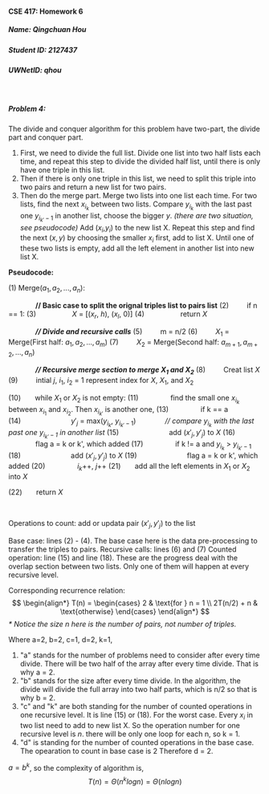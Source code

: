 #### CSE 417: Homework 6
##### Name: Qingchuan Hou
##### Student ID: 2127437
##### UWNetID: qhou

</br>

##### Problem 4:
The divide and conquer algorithm for this problem have two-part, the divide part and conquer part. 
1. First, we need to divide the full list. Divide one list into two half lists each time, and repeat this step to divide the divided half list, until there is only have one triple in this list.
2. Then if there is only one triple in this list, we need to split this triple into two pairs and return a new list for two pairs.
3. Then do the merge part. Merge two lists into one list each time. For two lists, find the next $x_{i_k}$ between two lists. Compare $y_{i_k}$ with the last past one $y_{i_{k'}-1}$ in another list, choose the bigger $y$. *(there are two situation, see pseudocode)* Add ($x_i$,$y_i$) to the new list X. Repeat this step and find the next $(x,y)$ by choosing the smaller $x_i$ first, add to list X. Until one of these two lists is empty, add all the left element in another list into new list X.

**Pseudocode:**

(1) Merge($a_1, a_2, ..., a_n$):

&emsp; &emsp; &emsp; **// Basic case to split the orignal triples list to pairs list**
(2)&emsp; &emsp; if n == 1:
(3)&emsp; &emsp; &emsp; &emsp; $X$ = [($x_r$, $h$), ($x_l$, 0)]
(4)&emsp; &emsp; &emsp; &emsp; return $X$

&emsp; &emsp; &emsp; ***// Divide and recursive calls***
(5)&emsp; &emsp; m = n/2
(6)&emsp; &emsp; $X_1$ = Merge(First half: $a_1, a_2, ..., a_m$)
(7)&emsp; &emsp; $X_2$ = Merge(Second half: $a_{m+1}, a_{m+2}, ..., a_n$)

&emsp; &emsp; &emsp; ***// Recursive merge section to merge $X_1$ and $X_2$***
(8)&emsp; &emsp; Creat list $X$
(9)&emsp; &emsp; intial $j$, $i_1$, $i_2$ = 1 represent index for $X$, $X_1$, and $X_2$

(10)&emsp;&emsp;while $X_1$ or $X_2$ is not empty:
(11)&emsp;&emsp;&emsp; &emsp; find the small one $x_{i_k}$ between $x_{i_1}$ and $x_{i_2}$. Then  $x_{i_{k'}}$ is another one, 
(13)&emsp;&emsp;&emsp; &emsp; if k == a
(14)&emsp;&emsp;&emsp; &emsp; &emsp; &emsp; $y'_j$ = max($y_{i_k}$, $y_{i_{k'}-1}$) &emsp; &emsp; &emsp; *// compare $y_{i_k}$ with the last past one $y_{i_{k'}-1}$ in another list*
(15)&emsp;&emsp;&emsp; &emsp; &emsp; &emsp; add ($x'_j, y'_j$) to $X$
(16)&emsp;&emsp;&emsp; &emsp; &emsp; &emsp; flag a = k or k', which added
(17)&emsp;&emsp;&emsp; &emsp; if k != a and $y_{i_k}$ > $y_{i_{k'}-1}$
(18)&emsp;&emsp;&emsp; &emsp; &emsp; &emsp; add ($x'_j, y'_j$) to $X$
(19)&emsp;&emsp;&emsp; &emsp; &emsp; &emsp; flag a = k or k', which added
(20)&emsp;&emsp;&emsp; &emsp; $i_k$++, $j$++
(21)&emsp;&emsp;add all the left elements in $X_1$ or $X_2$ into $X$

(22)&emsp;&emsp;return $X$

</br>

Operations to count: add or updata pair ($x'_j, y'_j$) to the list

Base case: lines (2) - (4). The base case here is the data pre-processing to transfer the triples to pairs.
Recursive calls: lines (6) and (7)
Counted operation: line (15) and line (18). These are the progress deal with the overlap section between two lists. Only one of them will happen at every recursive level.

Corresponding recurrence relation:
$$ 
\begin{align*}
    T(n) = 
    \begin{cases}
    2 & \text{for } n = 1 \\
    2T(n/2) + n & \text{otherwise} 
    \end{cases}
\end{align*} 
$$
*\* Notice the size $n$ here is the number of pairs, not number of triples.* 

Where a=2, b=2, c=1, d=2, k=1,


1. "a" stands for the number of problems need to consider after every time divide. There will be two half of the array after every time divide. That is why a = 2.
2. "b" stands for the size after every time divide. In the algorithm, the divide will divide the full array into two half parts, which is n/2 so that is why b = 2.
3. "c" and "k" are both standing for the number of counted operations in one recursive level. It is line (15) or (18). For the worst case. Every $x_i$ in two list need to add to new list X. So the operation number for one recursive level is $n$. there will be only one loop for each n, so k = 1. 
4. "d" is standing for the number of counted operations in the base case. The opearation to count in base case is 2 Therefore d = 2.

$a = b^k$, so the complexity of algorithm is,
$$T(n) = \Theta (n^klogn) = \Theta(nlogn)$$
